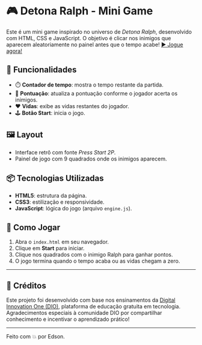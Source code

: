 # 🎮 Detona Ralph - Mini Game

Este é um mini game inspirado no universo de _Detona Ralph_, desenvolvido com HTML, CSS e JavaScript. O objetivo é clicar nos inimigos que aparecem aleatoriamente no painel antes que o tempo acabe!
[▶️ Jogue agora!](https://edsonss38.github.io/Detona-Ralph/)

## 🧠 Funcionalidades

- ⏱️ **Contador de tempo**: mostra o tempo restante da partida.
- 🧮 **Pontuação**: atualiza a pontuação conforme o jogador acerta os inimigos.
- ❤️ **Vidas**: exibe as vidas restantes do jogador.
- 🕹️ **Botão Start**: inicia o jogo.

## 🖼️ Layout

- Interface retrô com fonte _Press Start 2P_.
- Painel de jogo com 9 quadrados onde os inimigos aparecem.

## 📦 Tecnologias Utilizadas

- **HTML5**: estrutura da página.
- **CSS3**: estilização e responsividade.
- **JavaScript**: lógica do jogo (arquivo `engine.js`).

## 🚀 Como Jogar

1. Abra o `index.html` em seu navegador.
2. Clique em **Start** para iniciar.
3. Clique nos quadrados com o inimigo Ralph para ganhar pontos.
4. O jogo termina quando o tempo acaba ou as vidas chegam a zero.

---

## 🙌 Créditos

Este projeto foi desenvolvido com base nos ensinamentos da [Digital Innovation One (DIO)](https://www.dio.me), plataforma de educação gratuita em tecnologia.  
Agradecimentos especiais à comunidade DIO por compartilhar conhecimento e incentivar o aprendizado prático!

---

Feito com 💥 por Edson.
